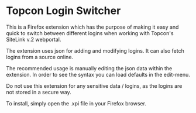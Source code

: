 # Topcon Login Switcher

This is a Firefox extension which has the purpose of making it easy and quick to switch between different logins when working with Topcon's SiteLink v.2 webportal. 

The extension uses json for adding and modifying logins. It can also fetch logins from a source online. 

The recommended usage is manually editing the json data within the extension. In order to see the syntax you can load defaults in the edit-menu.

Do not use this extension for any sensitive data / logins, as the logins are not stored in a secure way. 

To install, simply open the .xpi file in your Firefox browser.
